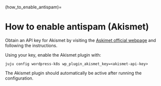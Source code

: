 (how_to_enable_antispam)=

# How to enable antispam (Akismet)

Obtain an API key for Akismet by visiting the [Askimet official webpage](https://akismet.com/developers/)
and following the instructions.

Using your key, enable the Akismet plugin with:

```
juju config wordpress-k8s wp_plugin_akismet_key=<akismet-api-key>
```

The Akismet plugin should automatically be active after running the configuration.
